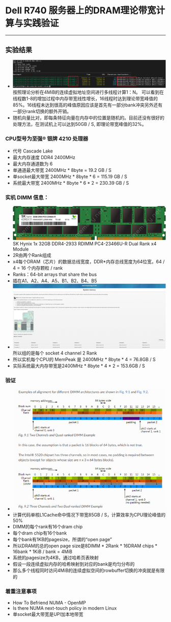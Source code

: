 # Dell R740 服务器上的DRAM理论带宽计算与实践验证

---

## 实验结果
- ![pic](4210_threaded.png)按照理论分析在4MiB的连续虚拟地址空间进行多线程计算1：N。 可以看到在线程数1-8的增加过程中内存带宽线性增长，16线程时达到理论带宽峰值的85%。16线程未达到很高的峰值原因应该是首先有一部分bank冲突另外还有一部分rank切换的额外开销。
- 随机向量比对，即每条特征向量在内存中的位置是随机的。目前还没有很好的处理方法，在测试机上可以达到50GB / S, 即理论带宽峰值的32%。

### CPU型号为至强® 银牌 4210 处理器
- 代号 Cascade Lake
- 最大内存速度 DDR4 2400MHz
- 最大内存通道数为 6
- 单通道最大带宽 2400MHz * 8byte = 19.2 GB / S
- 单socket最大带宽 2400MHz * 8byte * 6 = 115.19 GB / S
- 系统最大带宽 2400MHz * 8byte * 6 * 2 = 230.39 GB / S

### 实机 DIMM 信息：
- ![HMA84GR7JJR4N-WM](HMA84GR7JJR4N-WM.png) SK Hynix 1x 32GB DDR4-2933 RDIMM PC4-23466U-R Dual Rank x4 Module
- 2R由两个Rank组成
- x4每个DRAM（芯片）的数据总线宽度，DDR*内存总线宽度为64位宽，64 / 4 = 16 个内存颗粒 / rank
- Ranks：64-bit arrays that share the bus
- 插在A1、A2、A4、A5、B1、B2、B4、B5
- ![服务器主板](Dell_R740.png)所以组的是每个 socket 4 channel 2 Rank
- 所以实机每个CPU的 MemPeak 是 2400MHz * 8byte * 4 = 76.8GB / S
- 实际系统最大内存带宽是2400MHz * 8byte * 4 * 2 = 153.6GB / S

### 验证
- ![DIMMARCH](DIMM_Arch.png)
- 计算代码单核L1Cache命中情况下带宽85GB / S，计算效率为CPU理论峰值的50%
- DIMM的每个rank有16个dram chip
- 每个dram chip有16个bank
- 每个bank有1KB的pagesize，所谓的“open page”
- 所以DRAM的总的open page size是8DIMM * 2Rank * 16DRAM chips * 16bank * 1KiB / bank = 4MiB
- 系统的pagesize为4KB，通过哈希页表映射
- 假设一段连续虚拟内存的哈希映射到对应的bank是均匀分布的
- 那么多个线程同时访问4MiB的连续虚拟空间的rowbuffer切换的冲突就是有限的

### 着重注意事项
- How To Befriend NUMA - OpenMP
- Is there NUMA next-touch policy in modern Linux
- 单socket最大带宽是UPI加本地带宽

